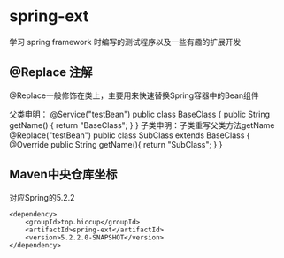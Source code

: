 # spring-ext
学习 spring framework 时编写的测试程序以及一些有趣的扩展开发

## @Replace 注解
@Replace一般修饰在类上，主要用来快速替换Spring容器中的Bean组件

父类申明：
@Service("testBean")
public class BaseClass {
    public String getName() {
        return "BaseClass";
    }
}
子类申明：子类重写父类方法getName
@Replace("testBean")
public class SubClass extends BaseClass {
    @Override
    public String getName(){
        return "SubClass";
    }
}

## Maven中央仓库坐标 
对应Spring的5.2.2
```
<dependency>
    <groupId>top.hiccup</groupId>
    <artifactId>spring-ext</artifactId>
    <version>5.2.2.0-SNAPSHOT</version>
</dependency>
```